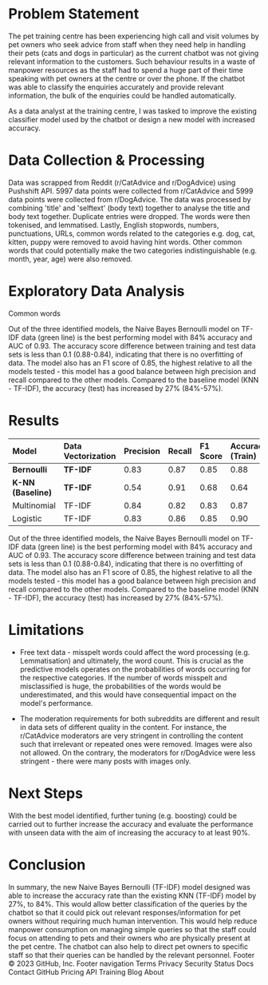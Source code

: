 # Problem Statement
The pet training centre has been experiencing high call and visit volumes by pet owners who seek advice from staff when they need help in handling their pets (cats and dogs in particular) as the current chatbot was not giving relevant information to the customers. Such behaviour results in a waste of manpower resources as the staff had to spend a huge part of their time speaking with pet owners at the centre or over the phone. If the chatbot was able to classify the enquiries accurately and provide relevant information, the bulk of the enquiries could be handled automatically.

As a data analyst at the training centre, I was tasked to improve the existing classifier model used by the chatbot or design a new model with increased accuracy.

# Data Collection & Processing
Data was scrapped from Reddit (r/CatAdvice and r/DogAdvice) using Pushshift API. 5997 data points were collected from r/CatAdvice and 5999 data points were collected from r/DogAdvice.
The data was processed by combining 'title' and 'selftext' (body text) together to analyse the title and body text together. Duplicate entries were dropped. The words were then tokenised, and lemmatised. Lastly, English stopwords, numbers, punctuations, URLs, common words related to the categories e.g. dog, cat, kitten, puppy were removed to avoid having hint words. Other common words that could potentially make the two categories indistinguishable (e.g. month, year, age) were also removed.  

# Exploratory Data Analysis
Common words


Out of the three identified models, the Naive Bayes Bernoulli model on TF-IDF data (green line) is the best performing model with 84% accuracy and AUC of 0.93. The accuracy score difference between training and test data sets is less than 0.1 (0.88-0.84), indicating that there is no overfitting of data. The model also has an F1 score of 0.85, the highest relative to all the models tested - this model has a good balance between high precision and recall compared to the other models. Compared to the baseline model (KNN - TF-IDF), the accuracy (test) has increased by 27% (84%-57%).

# Results
| Model | Data Vectorization | Precision | Recall | F1 Score | Accuracy (Train) | Accuracy (Test) | AUC |
| :-- | :-- | :-- | :-- | :-- | :-- | :-- | :-- |
|**Bernoulli** | **TF-IDF** |0.83|0.87|0.85|0.88|0.84|0.93|
 |**K-NN (Baseline)** | **TF-IDF**|0.54|0.91|0.68|0.64|0.57|0.64|
 | Multinomial | TF-IDF |0.84|0.82|0.83|0.87|0.83|0.92|
 | Logistic | TF-IDF |0.83|0.86|0.85|0.90|0.84|0.92|

Out of the three identified models, the Naive Bayes Bernoulli model on TF-IDF data (green line) is the best performing model with 84% accuracy and AUC of 0.93. The accuracy score difference between training and test data sets is less than 0.1 (0.88-0.84), indicating that there is no overfitting of data. The model also has an F1 score of 0.85, the highest relative to all the models tested - this model has a good balance between high precision and recall compared to the other models. Compared to the baseline model (KNN - TF-IDF), the accuracy (test) has increased by 27% (84%-57%).

# Limitations

- Free text data - misspelt words could affect the word processing (e.g. Lemmatisation) and ultimately, the word count. This is crucial as the predictive models operates on the probabilities of words occurring for the respective categories. If the number of words misspelt and misclassified is huge, the probabilities of the words would be underestimated, and this would have consequential impact on the model's performance.

- The moderation requirements for both subreddits are different and result in data sets of different quality in the content. For instance, the r/CatAdvice moderators are very stringent in controlling the content such that irrelevant or repeated ones were removed. Images were also not allowed. On the contrary, the moderators for r/DogAdvice were less stringent - there were many posts with images only.

# Next Steps
With the best model identified, further tuning (e.g. boosting) could be carried out to further increase the accuracy and evaluate the performance with unseen data with the aim of increasing the accuracy to at least 90%.

# Conclusion
In summary, the new Naive Bayes Bernoulli (TF-IDF) model designed was able to increase the accuracy rate than the existing KNN (TF-IDF) model by 27%, to 84%. This would allow better classification of the queries by the chatbot so that it could pick out relevant responses/information for pet owners without requiring much human intervention. This would help reduce manpower consumption on managing simple queries so that the staff could focus on attending to pets and their owners who are physically present at the pet centre. The chatbot can also help to direct pet owners to specific staff so that their queries can be handled by the relevant personnel.
Footer
© 2023 GitHub, Inc.
Footer navigation
Terms
Privacy
Security
Status
Docs
Contact GitHub
Pricing
API
Training
Blog
About